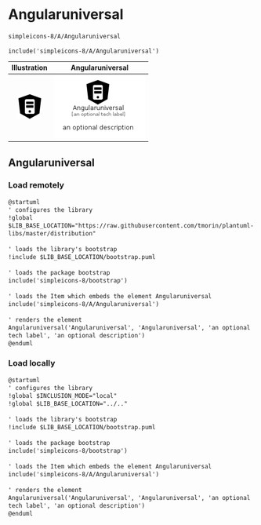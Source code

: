 # Angularuniversal


```text
simpleicons-8/A/Angularuniversal
```

```text
include('simpleicons-8/A/Angularuniversal')
```



| Illustration | Angularuniversal |
| :---: | :---: |
| ![illustration for Illustration](../../simpleicons-8/A/Angularuniversal.png) | ![illustration for Angularuniversal](../../simpleicons-8/A/Angularuniversal.Local.png) |




## Angularuniversal

### Load remotely
```plantuml
@startuml
' configures the library
!global $LIB_BASE_LOCATION="https://raw.githubusercontent.com/tmorin/plantuml-libs/master/distribution"

' loads the library's bootstrap
!include $LIB_BASE_LOCATION/bootstrap.puml

' loads the package bootstrap
include('simpleicons-8/bootstrap')

' loads the Item which embeds the element Angularuniversal
include('simpleicons-8/A/Angularuniversal')

' renders the element
Angularuniversal('Angularuniversal', 'Angularuniversal', 'an optional tech label', 'an optional description')
@enduml
```

### Load locally
```plantuml
@startuml
' configures the library
!global $INCLUSION_MODE="local"
!global $LIB_BASE_LOCATION="../.."

' loads the library's bootstrap
!include $LIB_BASE_LOCATION/bootstrap.puml

' loads the package bootstrap
include('simpleicons-8/bootstrap')

' loads the Item which embeds the element Angularuniversal
include('simpleicons-8/A/Angularuniversal')

' renders the element
Angularuniversal('Angularuniversal', 'Angularuniversal', 'an optional tech label', 'an optional description')
@enduml
```

